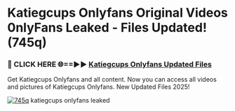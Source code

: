 # Katiegcups Onlyfans Original Videos 0nlyFans Leaked - Files Updated! (745q)

<h3>🔴 CLICK HERE 🌐==►► <a href="https://tinyurl.com/3hn5wdd3" rel="nofollow">Katiegcups Onlyfans Updated Files</a></h3>

Get Katiegcups Onlyfans and all content. Now you can access all videos and pictures of Katiegcups Onlyfans. New Updated Files 2025!

[![745q](https://i.imgur.com/4HnBqBT.gif)](https://tinyurl.com/3hn5wdd3)
katiegcups onlyfans leaked